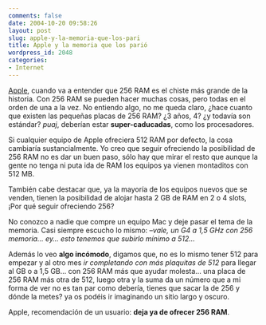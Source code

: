 ```yaml
---
comments: false
date: 2004-10-20 09:58:26
layout: post
slug: apple-y-la-memoria-que-los-pari
title: Apple y la memoria que los parió
wordpress_id: 2048
categories:
- Internet
---
```


[Apple](http://www.apple.com), cuando va a entender que 256 RAM es el chiste más grande de la historia. Con 256 RAM  se pueden hacer muchas cosas, pero todas en el orden de una a la vez. No entiendo algo, no me queda claro, ¿hace cuanto que existen las pequeñas placas de 256 RAM? ¿3 años, 4? ¿y todavía son estándar? _puaj_, deberían estar **super-caducadas**, como los procesadores.





Si cualquier equipo de Apple ofreciera 512 RAM por defecto, la cosa cambiaría sustancialmente. Yo creo que seguir ofreciendo la posibilidad de 256 RAM no es dar un buen paso, sólo hay que mirar el resto que aunque la gente no tenga ni puta ida de RAM los equipos ya vienen montaditos con 512 MB.





También cabe destacar que, ya la mayoría de los equipos nuevos que se venden, tienen la posibilidad de alojar hasta 2 GB de RAM en 2 o 4 slots, ¡Por qué seguir ofreciendo 256?





No conozco a nadie que compre un equipo Mac y deje pasar el tema de la memoria. Casi siempre escucho lo mismo: _–vale, un G4 a 1,5 GHz con 256 memoria… ey… esto tenemos que subirlo mínimo a 512…_





Además lo veo **algo incómodo**, digamos que, no es lo mismo tener 512 para empezar y al otro mes _ir completando con más plaquitas de 512_ para llegar al GB o a 1,5 GB… con 256 RAM más que ayudar molesta… una placa de 256 RAM más otra de 512, luego otra y la suma da un número que a mi forma de ver no es tan par como debería, tienes que sacar la de 256 y dónde la metes? ya os podéis ir imaginando un sitio largo y oscuro.





Apple, recomendación de un usuario: **deja ya de ofrecer 256 RAM**.




 
